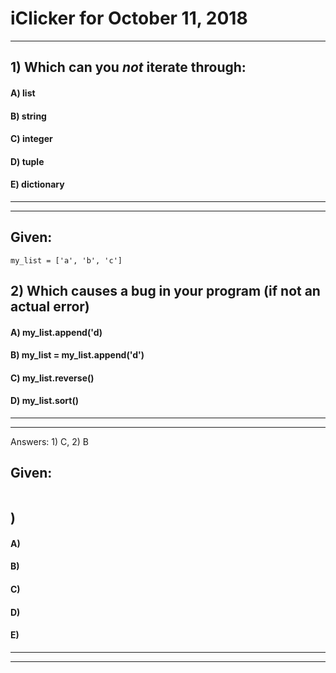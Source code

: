 
# iClicker for October 11, 2018

---

## 1) Which can you *not* iterate through:
#### A) list
#### B) string
#### C) integer
#### D) tuple
#### E) dictionary

---

---

## Given:

```
my_list = ['a', 'b', 'c']

```

## 2) Which causes a bug in your program (if not an actual error)
#### A) my_list.append('d)
#### B) my_list = my_list.append('d')
#### C) my_list.reverse()
#### D) my_list.sort()

---

---




Answers: 1) C, 2) B




## Given:

```
```

## ) 
#### A) 
#### B) 
#### C) 
#### D) 
#### E) 

---

---


